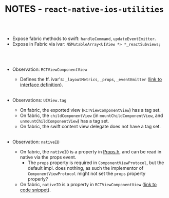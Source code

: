 # NOTES - `react-native-ios-utilities`

<br><br>

* Expose fabric methods to swift: `handleCommand`, `updateEventEmitter`.
* Expose in Fabric via ivar: `NSMutableArray<UIView *> *_reactSubviews;`

<br><br>

* Observation: `RCTViewComponentView`
  * Defines the ff. ivar's: `_layoutMetrics`, `_props`, `_eventEmitter` ([link to interface definition](https://github.com/facebook/react-native/blob/13dff7cdf2635cb39f70effe3dc1ae2f3dd0131f/packages/react-native/React/Fabric/Mounting/ComponentViews/View/RCTViewComponentView.h#L25-L30)).<br><br>

* Observations: `UIView.tag`
  * On fabric, the exported view (`RCTViewComponentView`) has a tag set.
  * On fabric, the `childComponentView` (in `mountChildComponentView`, and `unmountChildComponentView`) has a tag set.
  * On fabric, the swift content view delegate does not have a tag set.<br><br>

* Observation: `nativeID`
  * On fabric, the `nativeID` is a property in [Props.h](https://github.com/facebook/react-native/blob/d0bb396ddb0c738524099b034276e0c3fb031347/packages/react-native/ReactCommon/react/renderer/core/Props.h#L58), and can be read in native via the props event.
    * The `props` property is required in `ComponentViewProtocol`, but the default impl. does nothing, as such the implementor of  `ComponentViewProtocol` might not set the `props` property properly?
  * On fabric, `nativeID` is a property in `RCTViewComponentView` ([link to code snippet](https://github.com/facebook/react-native/blob/13dff7cdf2635cb39f70effe3dc1ae2f3dd0131f/packages/react-native/React/Fabric/Mounting/ComponentViews/View/RCTViewComponentView.h#L49)).